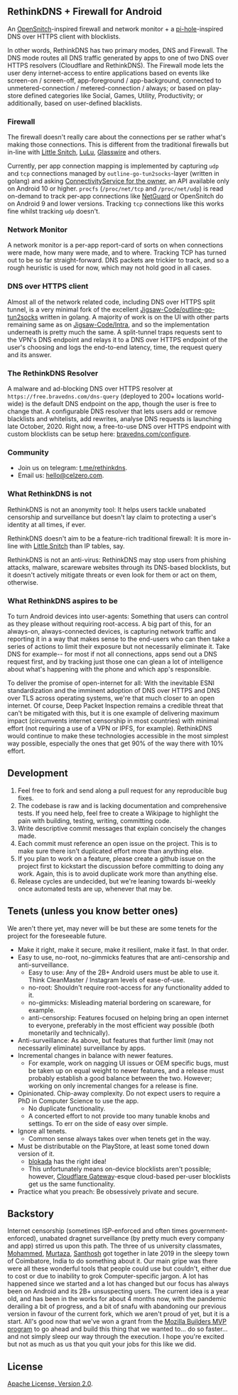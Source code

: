 ## RethinkDNS + Firewall for Android

An [OpenSnitch](https://github.com/evilsocket/opensnitch)-inspired firewall and network monitor + a [pi-hole](https://github.com/pi-hole/pi-hole)-inspired DNS over HTTPS client with blocklists.

In other words, RethinkDNS has two primary modes, DNS and Firewall. The DNS mode routes all DNS traffic generated by apps to one of two DNS over HTTPS resolvers (Cloudflare and RethinkDNS). The Firewall mode lets the user deny internet-access to entire applications based on events like screen-on / screen-off, app-foreground / app-background, connected to unmetered-connection / metered-connection / always; or based on play-store defined categories like Social, Games, Utility, Productivity; or additionally, based on user-defined blacklists.

### Firewall

The firewall doesn't really care about the connections per se rather what's making those connections. This is different from the traditional firewalls but in-line with [Little Snitch](https://www.obdev.at/products/littlesnitch/index.html), [LuLu](https://objective-see.com/products/lulu.html), [Glasswire](https://glasswire.com/) and others.

Currently, per app connection mapping is implemented by capturing `udp` and `tcp` connections managed by `outline-go-tun2socks`-layer (written in golang) and asking [ConnectivityService for the owner](https://developer.android.com/about/versions/10/privacy/changes#proc-net-filesystem), an API available only on Android 10 or higher. `procfs` (`/proc/net/tcp` and `/proc/net/udp`) is read on-demand to track per-app connections like [NetGuard](https://github.com/M66B/NetGuard/) or OpenSnitch do on Android 9 and lower versions. Tracking `tcp` connections like this works fine whilst tracking `udp` doesn't.

### Network Monitor

A network monitor is a per-app report-card of sorts on when connections were made, how many were made, and to where. Tracking TCP has turned out to be so far straight-forward. DNS packets are trickier to track, and so a rough heuristic is used for now, which may not hold good in all cases.

### DNS over HTTPS client

Almost all of the network related code, including DNS over HTTPS split tunnel, is a very minimal fork of the excellent [Jigsaw-Code/outline-go-tun2socks](https://github.com/Jigsaw-Code/outline-go-tun2socks) written in golang. A majority of work is on the UI with other parts remaining same as on [Jigsaw-Code/Intra](https://github.com/Jigsaw-Code/Intra/), and so the implementation underneath is pretty much the same. A split-tunnel traps requests sent to the VPN's DNS endpoint and relays it to a DNS over HTTPS endpoint of the user's choosing and logs the end-to-end latency, time, the request query and its answer.

### The RethinkDNS Resolver

A malware and ad-blocking DNS over HTTPS resolver at `https://free.bravedns.com/dns-query` (deployed to 200+ locations world-wide) is the default DNS endpoint on the app, though the user is free to change that. A configurable DNS resolver that lets users add or remove blacklists and whitelists, add rewrites, analyse DNS requests is launching late October, 2020. Right now, a free-to-use DNS over HTTPS endpoint with custom blocklists can be setup here: [bravedns.com/configure](https://bravedns.com/configure).

### Community
- Join us on telegram: [t.me/rethinkdns](https://t.me/rethinkdns).
- Email us: [hello@celzero.com](mailto:hello@celzero.com).

### What RethinkDNS is not

RethinkDNS is not an anonymity tool: It helps users tackle unabated censorship and surveillance but doesn't lay claim to protecting a user's identity at all times, if ever.

RethinkDNS doesn't aim to be a feature-rich traditional firewall: It is more in-line with [Little Snitch](https://www.obdev.at/products/littlesnitch/index.html) than IP tables, say.

RethinkDNS is not an anti-virus: RethinkDNS may stop users from phishing attacks, malware, scareware websites through its DNS-based blocklists, but it doesn't actively mitigate threats or even look for them or act on them, otherwise.

### What RethinkDNS aspires to be

To turn Android devices into user-agents: Something that users can control as they please without requiring root-access. A big part of this, for an always-on, always-connected devices, is capturing network traffic and reporting it in a way that makes sense to the end-users who can then take a series of actions to limit their exposure but not necessarily eliminate it. Take DNS for example-- for most if not all connections, apps send out a DNS request first, and by tracking just those one can glean a lot of intelligence about what's happening with the phone and which app's responsible.

To deliver the promise of open-internet for all: With the inevitable ESNI standardization and the imminent adoption of DNS over HTTPS and DNS over TLS across operating systems, we're that much closer to an open internet. Of course, Deep Packet Inspection remains a credible threat that can't be mitigated with this, but it is one example of delivering maximum impact (circumvents internet censorship in most countries) with minimal effort (not requiring a use of a VPN or IPFS, for example). RethinkDNS would continue to make these technologies accessible in the most simplest way possible, especially the ones that get 90% of the way there with 10% effort.

## Development
1. Feel free to fork and send along a pull request for any reproducible bug fixes.
  1. The codebase is raw and is lacking documentation and comprehensive tests. If you need help, feel free to create a Wikipage to highlight the pain with building, testing, writing, committing code.
  2. Write descriptive commit messages that explain concisely the changes made. 
  3. Each commit must reference an open issue on the project. This is to make sure there isn't duplicated effort more than anything else.
2. If you plan to work on a feature, please create a github issue on the project first to kickstart the discussion before committing to doing any work. Again, this is to avoid duplicate work more than anything else. 
3. Release cycles are undecided, but we're leaning towards bi-weekly once automated tests are up, whenever that may be.

## Tenets (unless you know better ones)
We aren't there yet, may never will be but these are some tenets for the project for the foreseeable future.

- Make it right, make it secure, make it resilient, make it fast. In that order.
- Easy to use, no-root, no-gimmicks features that are anti-censorship and anti-surveillance.
  - Easy to use: Any of the 2B+ Android users must be able to use it. Think CleanMaster / Instagram levels of ease-of-use. 
  - no-root: Shouldn't require root-access for any functionality added to it.
  - no-gimmicks: Misleading material bordering on scareware, for example.
  - anti-censorship: Features focused on helping bring an open internet to everyone, preferably in the most efficient way possible (both monetarily and technically).
 - Anti-surveillance: As above, but features that further limit (may not necessarily eliminate) surveillance by apps.
- Incremental changes in balance with newer features.
  - For example, work on nagging UI issues or OEM specific bugs, must be taken up on equal weight to newer features, and a release must probably establish a good balance between the two. However; working on only incremental changes for a release is fine.
- Opinionated. Chip-away complexity. Do not expect users to require a PhD in Computer Science to use the app.
  - No duplicate functionality.
  - A concerted effort to not provide too many tunable knobs and settings. To err on the side of easy over simple.
- Ignore all tenets.
  - Common sense always takes over when tenets get in the way.
- Must be distributable on the PlayStore, at least some toned down version of it. 
  - [blokada](https://github.com/blokadaorg/blokada) has the right idea!
  - This unfortunately means on-device blocklists aren't possible; however, [Cloudflare Gateway](https://www.cloudflare.com/teams-gateway/)-esque cloud-based per-user blocklists get us the same functionality.
- Practice what you preach: Be obsessively private and secure.

## Backstory
Internet censorship (sometimes ISP-enforced and often times government-enforced), unabated dragnet surveillance (by pretty much every company and app) stirred us upon this path. The three of us university classmates, [Mohammed](https://www.linkedin.com/in/hussain-mohammed-2525a626/), [Murtaza](https://www.linkedin.com/in/murtaza-aliakbar/), [Santhosh](https://www.linkedin.com/in/santhosh-ponnusamy-2b781244/) got together in late 2019 in the sleepy town of Coimbatore, India to do something about it. Our main gripe was there were all these wonderful tools that people could use but couldn't, either due to cost or due to inability to grok Computer-specific jargon. A lot has happened since we started and a lot has changed but our focus has always been on Android and its 2B+ unsuspecting users. The current idea is a year old, and has been in the works for about 4 months now, with the pandemic derailing a bit of progress, and a bit of snafu with abandoning our previous version in favour of the current fork, which we aren't proud of yet, but it is a start. All's good now that we've won a grant from the [Mozilla Builders MVP program](https://builders.mozilla.community/) to go ahead and build this thing that we wanted to... do so faster... and not simply sleep our way through the execution. I hope you're excited but not as much as us that you quit your jobs for this like we did.

## License

[Apache License, Version 2.0](https://www.apache.org/licenses/LICENSE-2.0).


